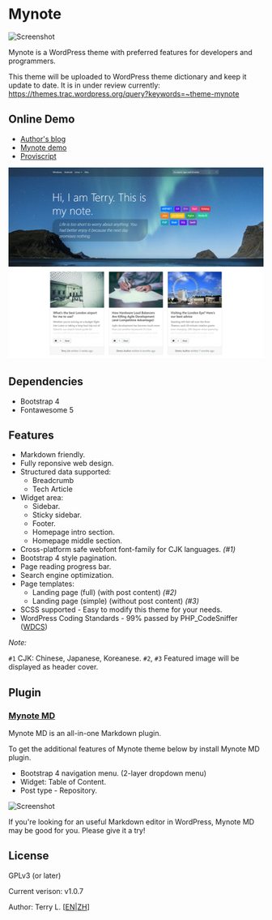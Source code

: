 # Mynote

![Screenshot](./assets/images/logo_mynote_banner.png)

Mynote is a WordPress theme with preferred features for developers and programmers.

This theme will be uploaded to WordPress theme dictionary and keep it update to date.
It is in under review currently: https://themes.trac.wordpress.org/query?keywords=~theme-mynote

## Online Demo
- [Author's blog](https://terryl.in/) 
- [Mynote demo](https://terryl.in/mynote/) 
- [Proviscript](https://proviscript.sh/) 

![Screenshot](./screenshot.png)

## Dependencies

- Bootstrap 4
- Fontawesome 5

## Features

- Markdown friendly.
- Fully reponsive web design.
- Structured data supported:
  - Breadcrumb
  - Tech Article
- Widget area:
  - Sidebar. 
  - Sticky sidebar.
  - Footer.
  - Homepage intro section.
  - Homepage middle section.
- Cross-platform safe webfont font-family for CJK languages. *(#1)*
- Bootstrap 4 style pagination.
- Page reading progress bar.
- Search engine optimization.
- Page templates:
  - Landing page (full) (with post content) *(#2)*
  - Landing page (simple) (without post content) *(#3)*
- SCSS supported - Easy to modify this theme for your needs.
- WordPress Coding Standards - 99% passed by PHP_CodeSniffer ([WDCS](https://github.com/WordPress-Coding-Standards/WordPress-Coding-Standards))

*Note:*

`#1` CJK: Chinese, Japanese, Koreanese.
`#2`, `#3` Featured image will be displayed as header cover.


## Plugin

### [Mynote MD](https://github.com/terrylinooo/mynote-md)

Mynote MD is an all-in-one Markdown plugin.

To get the additional features of Mynote theme below by install Mynote MD plugin.
- Bootstrap 4 navigation menu. (2-layer dropdown menu)
- Widget: Table of Content.
- Post type - Repository.

![Screenshot](https://i.imgur.com/3O854Jm.png)

If you're looking for an useful Markdown editor in WordPress, Mynote MD may be good for you. Please give it a try!

## License

GPLv3 (or later)

Current verison: v1.0.7

Author: Terry L. [[EN](https://terryl.in/)|[ZH](https://terryl.in/zh/)]



